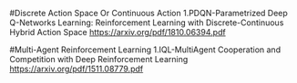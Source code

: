 #Discrete Action Space Or Continuous Action
1.PDQN-Parametrized Deep Q-Networks Learning: Reinforcement Learning with Discrete-Continuous Hybrid Action Space
https://arxiv.org/pdf/1810.06394.pdf

#Multi-Agent Reinforcement Learning
1.IQL-MultiAgent Cooperation and Competition with Deep Reinforcement Learning
https://arxiv.org/pdf/1511.08779.pdf
